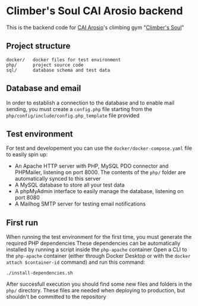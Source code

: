 # Climber's Soul CAI Arosio backend

This is the backend code for [CAI Arosio](https://www.caiarosio.it/)'s climbing gym "[Climber's Soul](https://caiarosio.it/climberssoul/)"

## Project structure

```
docker/   docker files for test environment
php/      project source code
sql/      database schema and test data
```

## Database and email

In order to establish a connection to the database and to enable mail sending, you must create a `config.php` file starting from the `php/config/include/config.php_template` file provided

## Test environment

For test and developement you can use the `docker/docker-compose.yaml` file to easily spin up:
- An Apache HTTP server with PHP, MySQL PDO connector and PHPMailer, listening on port 8000. The contents of the `php/` folder are automatically synced to this server
- A MySQL database to store all your test data
- A phpMyAdmin interface to easily manage the database, listening on port 8080
- A Mailhog SMTP server for testing email notifications

## First run

When running the test environment for the first time, you must generate the required PHP dependencies
These dependencies can be automatically installed by running a script inside the `php-apache` container
Open a CLI to the `php-apache` container (either through Docker Desktop or with the `docker attach $container-id` command) and run this command:
```
./install-dependencies.sh
```
After succesfull execution you should find some new files and folders in the `php/` directory. These files are needed when deploying to production, but shouldn't be committed to the repository
